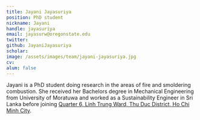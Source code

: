 ```yaml
---
title: Jayani Jayasuriya
position: PhD student
nickname: Jayani
handle: jayasuriya
email: jayasurw@oregonstate.edu
twitter:
github: JayaniJayasuriya
scholar:
image: /assets/images/team/jayani-jayasuriya.jpg
cv:
alum: false
---
```

Jayani is a PhD student doing research in the areas of fire and smoldering combustion. She received her Bachelors degree in Mechanical Engineering from University of Moratuwa and worked as a Sustainability Engineer in Sri Lanka before joining [Quarter 6, Linh Trung Ward, Thu Duc District, Ho Chi Minh City].


[Quarter 6, Linh Trung Ward, Thu Duc District, Ho Chi Minh City]: http://oregonstate.edu/
[Room E5.1, Block E, University of Information Technology, VNU-HCM]: http://mime.oregonstate.edu
